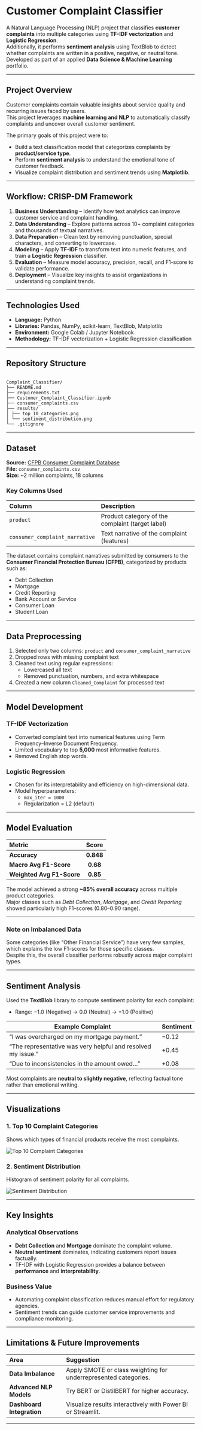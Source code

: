 # Customer Complaint Classifier  

A Natural Language Processing (NLP) project that classifies **customer complaints** into multiple categories using **TF-IDF vectorization** and **Logistic Regression**.  
Additionally, it performs **sentiment analysis** using TextBlob to detect whether complaints are written in a positive, negative, or neutral tone.  
Developed as part of an applied **Data Science & Machine Learning** portfolio.

---

## Project Overview  

Customer complaints contain valuable insights about service quality and recurring issues faced by users.  
This project leverages **machine learning and NLP** to automatically classify complaints and uncover overall customer sentiment.  

The primary goals of this project were to:  
- Build a text classification model that categorizes complaints by **product/service type**.  
- Perform **sentiment analysis** to understand the emotional tone of customer feedback.  
- Visualize complaint distribution and sentiment trends using **Matplotlib**.

---

## Workflow: CRISP-DM Framework  

1. **Business Understanding** – Identify how text analytics can improve customer service and complaint handling.  
2. **Data Understanding** – Explore patterns across 10+ complaint categories and thousands of textual narratives.  
3. **Data Preparation** – Clean text by removing punctuation, special characters, and converting to lowercase.  
4. **Modeling** – Apply **TF-IDF** to transform text into numeric features, and train a **Logistic Regression** classifier.  
5. **Evaluation** – Measure model accuracy, precision, recall, and F1-score to validate performance.  
6. **Deployment** – Visualize key insights to assist organizations in understanding complaint trends.

---

## Technologies Used  

- **Language:** Python  
- **Libraries:** Pandas, NumPy, scikit-learn, TextBlob, Matplotlib  
- **Environment:** Google Colab / Jupyter Notebook  
- **Methodology:** TF-IDF vectorization + Logistic Regression classification  

---

## Repository Structure  

```

Complaint_Classifier/
├── README.md
├── requirements.txt
├── Customer_Complaint_Classifier.ipynb
├── consumer_complaints.csv 
├── results/
│ ├── top_10_categories.png
│ └── sentiment_distribution.png
└── .gitignore
```


---

## Dataset  

**Source:** [CFPB Consumer Complaint Database](https://www.consumerfinance.gov/data-research/consumer-complaints/)  
**File:** `consumer_complaints.csv`  
**Size:** ~2 million complaints, 18 columns  

### Key Columns Used  
| Column | Description |
|:--------|:-------------|
| `product` | Product category of the complaint (target label) |
| `consumer_complaint_narrative` | Text narrative of the complaint (features) |

The dataset contains complaint narratives submitted by consumers to the **Consumer Financial Protection Bureau (CFPB)**, categorized by products such as:
- Debt Collection  
- Mortgage  
- Credit Reporting  
- Bank Account or Service  
- Consumer Loan  
- Student Loan  

---

##  Data Preprocessing  

1. Selected only two columns: `product` and `consumer_complaint_narrative`  
2. Dropped rows with missing complaint text  
3. Cleaned text using regular expressions:  
   - Lowercased all text  
   - Removed punctuation, numbers, and extra whitespace  
4. Created a new column `Cleaned_Complaint` for processed text  

---

## Model Development  

### **TF-IDF Vectorization**
- Converted complaint text into numerical features using Term Frequency–Inverse Document Frequency.  
- Limited vocabulary to top **5,000** most informative features.  
- Removed English stop words.  

### **Logistic Regression**
- Chosen for its interpretability and efficiency on high-dimensional data.  
- Model hyperparameters:  
  - `max_iter = 1000`  
  - Regularization = L2 (default)  

---

## Model Evaluation  

| Metric | Score |
|:--------|:------:|
| **Accuracy** | **0.848** |
| **Macro Avg F1-Score** | **0.68** |
| **Weighted Avg F1-Score** | **0.85** |

The model achieved a strong **~85% overall accuracy** across multiple product categories.  
Major classes such as *Debt Collection*, *Mortgage*, and *Credit Reporting* showed particularly high F1-scores (0.80–0.90 range).  

---

### Note on Imbalanced Data
Some categories (like “Other Financial Service”) have very few samples, which explains the low F1-scores for those specific classes.  
Despite this, the overall classifier performs robustly across major complaint types.

---

## Sentiment Analysis  

Used the **TextBlob** library to compute sentiment polarity for each complaint:  
- Range: −1.0 (Negative) → 0.0 (Neutral) → +1.0 (Positive)  

| Example Complaint | Sentiment |
|--------------------|-----------|
| “I was overcharged on my mortgage payment.” | −0.12 |
| “The representative was very helpful and resolved my issue.” | +0.45 |
| “Due to inconsistencies in the amount owed…” | +0.08 |

Most complaints are **neutral to slightly negative**, reflecting factual tone rather than emotional writing.

---

## Visualizations  

### 1. **Top 10 Complaint Categories**
Shows which types of financial products receive the most complaints.

![Top 10 Complaint Categories](results/top_10_categories.png)

### 2. **Sentiment Distribution**
Histogram of sentiment polarity for all complaints.

![Sentiment Distribution](results/sentiment_distribution.png)

---

## Key Insights  

### Analytical Observations  
- **Debt Collection** and **Mortgage** dominate the complaint volume.  
- **Neutral sentiment** dominates, indicating customers report issues factually.  
- TF-IDF with Logistic Regression provides a balance between **performance** and **interpretability**.  

### Business Value  
- Automating complaint classification reduces manual effort for regulatory agencies.  
- Sentiment trends can guide customer service improvements and compliance monitoring.  

---

##  Limitations & Future Improvements  

| Area | Suggestion |
|:------|:------------|
| **Data Imbalance** | Apply SMOTE or class weighting for underrepresented categories. |
| **Advanced NLP Models** | Try BERT or DistilBERT for higher accuracy. |
| **Dashboard Integration** | Visualize results interactively with Power BI or Streamlit. |

---


